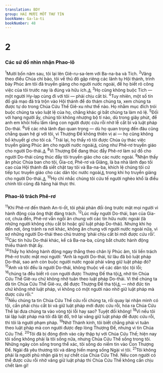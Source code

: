 ```yaml
---
translation: BDY
group: HAI MƯƠI MỐT THƯ TÍN
bookName: Ga-la-ti 
bookNumber: 48
---
```


<div class="title"><h1>2</h1><h3>Các sứ đồ nhìn nhận Phao-lô</h3></div>
<span class="verse ga_2_1"><sup>1</sup>Mười bốn năm sau, tôi lại lên Giê-ru-sa-lem với Ba-na-ba và Tích. </span>
<span class="verse ga_2_2"><sup>2</sup>Vâng theo điều Chúa chỉ bảo, tôi về thủ đô gặp riêng các lãnh tụ Hội thánh, trình bày Phúc âm tôi đã truyền giảng cho người nước ngoài, để họ biết rõ công việc của tôi trước nay là đúng và hữu ích.<a href="#" data-toggle="tooltip" data-placement="bottom" title="Nt kẻo cuộc chạy của tôi trước nay hóa ra vô ích">⚓</a> </span>
<span class="verse ga_2_3"><sup>3</sup>Họ cũng không buộc Tích — một người Hy-lạp cùng đi với tôi — phải chịu cắt bì. </span>
<span class="verse ga_2_4"><sup>4</sup>Tuy nhiên, một số tín đồ giả mạo đã trà trộn vào Hội thánh để do thám chúng ta, xem chúng ta được tự do trong Chúa Cứu Thế Giê-xu như thế nào. Họ nhằm mục đích trói buộc chúng ta vào luật lệ của họ, chẳng khác gì bắt chúng ta làm nô lệ. </span>
<span class="verse ga_2_5"><sup>5</sup>Đối với hạng người ấy, chúng tôi không nhượng bộ tí nào, dù trong giây phút, để anh em khỏi hiểu lầm rằng con người được cứu rỗi nhờ lễ cắt bì và luật pháp Do-thái. </span>
<span class="verse ga_2_6"><sup>6</sup>Về các nhà lãnh đạo quan trọng — dù họ quan trọng đến đâu cũng chẳng quan hệ gì với tôi, vì Thượng Đế không thiên vị ai — họ cũng không bổ khuyết gì cho tôi cả. </span>
<span class="verse ga_2_7"><sup>7</sup>Trái lại, họ thấy rõ tôi được Chúa ủy thác việc truyền giảng Phúc âm cho người nước ngoài<a href="#" data-toggle="tooltip" data-placement="bottom" title="Nt Người không chịu cắt bì">⚓</a> cũng như Phê-rơ truyền giáo cho người Do-thái.<a href="#" data-toggle="tooltip" data-placement="bottom" title="Nt người chịu cắt bì">⚓</a> </span>
<span class="verse ga_2_8"><sup>8</sup>Vì Thượng Đế đang thúc đẩy Phê-rơ làm sứ đồ cho người Do-thái cũng thúc đẩy tôi truyền giảo cho các nước ngoài. </span>
<span class="verse ga_2_9"><sup>9</sup>Nhận thấy ân phúc Chúa ban cho tôi, Gia-cơ, Phê-rơ và Giăng, là ba nhà lãnh đạo tối cao của Hội thánh đã siết chặt tay tôi và Ba-na-ba, khích lệ chúng tôi cứ tiếp tục truyền giáo cho các dân tộc nước ngoài<a href="#" data-toggle="tooltip" data-placement="bottom" title="Nt Người không chịu cắt bì">⚓</a> trong khi họ truyền giảng cho người Do-thái.<a href="#" data-toggle="tooltip" data-placement="bottom" title="Nt người chịu cắt bì">⚓</a> </span>
<span class="verse ga_2_10"><sup>10</sup>Họ chỉ nhắc chúng tôi cứu tế người nghèo khổ là điều chính tôi cũng đã hăng hái thực thi.</span>
<div class="title"><h3>Phao-lô trách Phê-rơ</h3></div>
<span class="verse ga_2_11"><sup>11</sup>Khi Phê-rơ đến thành An-ti-ốt, tôi phải phản đối ông trước mặt mọi người vì hành động của ông thật đáng trách. </span>
<span class="verse ga_2_12"><sup>12</sup>Lúc mấy người Do-thái, bạn của Gia-cơ, chưa đến, Phê-rơ vẫn ngồi ăn chung với các tín hữu nước ngoài (là những người không chịu cắt bì hoặc giữ luật pháp Do-thái). Nhưng khi họ đến nơi, ông tránh ra nơi khác, không ăn chung với người nước ngoài nữa, vì sợ những người Do-thái theo chủ trương ‘phải chịu cắt bì mới được cứu rỗi’. </span>
<span class="verse ga_2_13"><sup>13</sup>Các tín hữu Do-thái khác, kể cả Ba-na-ba, cũng bắt chước hành động thiếu thành thật ấy.<br/></span>
<span class="verse ga_2_14"><sup>14</sup>Thấy họ không hành động ngay thẳng theo chân lý Phúc âm, tôi liền trách Phê-rơ trước mặt mọi người: “Anh là người Do-thái, từ lâu đã bỏ luật pháp Do-thái, sao anh còn buộc người nước ngoài phải vâng giữ luật pháp đó? </span>
<span class="verse ga_2_15"><sup>15</sup>Anh và tôi đều là người Do-thái, không thuộc về các dân tộc tội lỗi; </span>
<span class="verse ga_2_16"><sup>16</sup>chúng ta đều biết rõ con người được Thượng Đế tha tội<a href="#" data-toggle="tooltip" data-placement="bottom" title="Nt được xưng là công chính">⚓</a> nhờ tin Chúa Cứu Thế Giê-xu chứ không nhờ tuân theo luật pháp Do-thái. Vì thế chúng ta đã tin Chúa Cứu Thế Giê-xu, để được Thượng Đế tha tội<a href="#" data-toggle="tooltip" data-placement="bottom" title="Nt được xưng là công chính">⚓</a> — nhờ đức tin chứ không nhờ luật pháp, vì không có một người nào nhờ giữ luật pháp mà được cứu rỗi.”<br/></span>
<span class="verse ga_2_17"><sup>17</sup>Nếu chúng ta tin Chúa Cứu Thế cứu rỗi chúng ta, rồi quay lại nhận mình có tội, cần phải chịu cắt bì và giữ luật pháp mới được cứu rỗi, hóa ra Chúa Cứu Thế lại đưa chúng ta vào vòng tội lỗi hay sao? Tuyệt đối không!</span>
<span class="verse ga_2_18"><sup>18</sup>Vì nếu tôi tái lập luật pháp mà tôi đã lật đổ, trở lại vâng giữ luật pháp để được cứu rỗi, thì tôi là người phạm pháp. </span>
<span class="verse ga_2_19"><sup>19</sup>Nhờ Thánh kinh, tôi biết chẳng phải vì tuân theo luật pháp mà con người được đẹp lòng Thượng Đế, nhưng vì tin Chúa Cứu Thế. </span>
<span class="verse ga_2_20"><sup>20</sup>Tôi đã bị đóng đinh vào cây thập tự với Chúa Cứu Thế; hiện nay tôi sống không phải là tôi sống nữa, nhưng Chúa Cứu Thế sống trong tôi. Những ngày còn sống trong thể xác, tôi sống do niềm tin vào Con Thượng Đế. Ngài đã yêu thương tôi và dâng hiến mạng sống Ngài vì tôi. </span>
<span class="verse ga_2_21"><sup>21</sup>Tôi không phải là người phủ nhận giá trị sự chết của Chúa Cứu Thế. Nếu con người có thể được cứu rỗi nhờ vâng giữ luật pháp thì Chúa Cứu Thế không cần chịu chết làm gì!</span>
